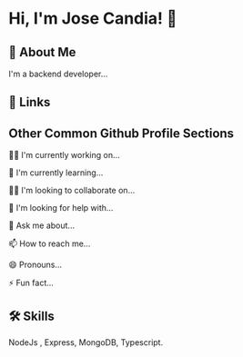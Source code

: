 
# Hi, I'm Jose Candia! 👋


## 🚀 About Me
I'm a backend developer... 


## 🔗 Links


## Other Common Github Profile Sections
👩‍💻 I'm currently working on...

🧠 I'm currently learning...

👯‍♀️ I'm looking to collaborate on...

🤔 I'm looking for help with...

💬 Ask me about...

📫 How to reach me...

😄 Pronouns...

⚡️ Fun fact...


## 🛠 Skills
NodeJs , Express, MongoDB, Typescript.

